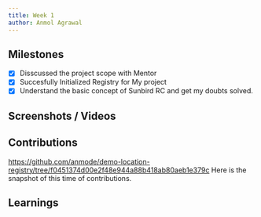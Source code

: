 ```yaml
---
title: Week 1
author: Anmol Agrawal  
---
```


## Milestones
- [x] Disscussed the project scope with Mentor
- [x] Succesfully Initialized Registry for My project
- [x] Understand the basic concept of Sunbird RC and get my doubts solved.

## Screenshots / Videos
 

## Contributions
https://github.com/anmode/demo-location-registry/tree/f0451374d00e2f48e944a88b418ab80aeb1e379c
Here is the snapshot of this time of contributions.


## Learnings
